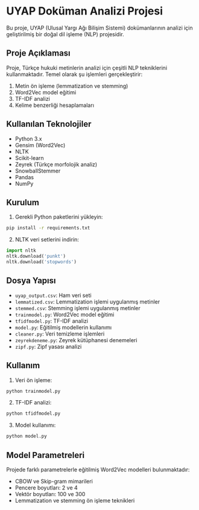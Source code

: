 # UYAP Doküman Analizi Projesi

Bu proje, UYAP (Ulusal Yargı Ağı Bilişim Sistemi) dokümanlarının analizi için geliştirilmiş bir doğal dil işleme (NLP) projesidir.

## Proje Açıklaması

Proje, Türkçe hukuki metinlerin analizi için çeşitli NLP tekniklerini kullanmaktadır. Temel olarak şu işlemleri gerçekleştirir:

1. Metin ön işleme (lemmatization ve stemming)
2. Word2Vec model eğitimi
3. TF-IDF analizi
4. Kelime benzerliği hesaplamaları

## Kullanılan Teknolojiler

- Python 3.x
- Gensim (Word2Vec)
- NLTK
- Scikit-learn
- Zeyrek (Türkçe morfolojik analiz)
- SnowballStemmer
- Pandas
- NumPy

## Kurulum

1. Gerekli Python paketlerini yükleyin:
```bash
pip install -r requirements.txt
```

2. NLTK veri setlerini indirin:
```python
import nltk
nltk.download('punkt')
nltk.download('stopwords')
```

## Dosya Yapısı

- `uyap_output.csv`: Ham veri seti
- `lemmatized.csv`: Lemmatization işlemi uygulanmış metinler
- `stemmed.csv`: Stemming işlemi uygulanmış metinler
- `trainmodel.py`: Word2Vec model eğitimi
- `tfidfmodel.py`: TF-IDF analizi
- `model.py`: Eğitilmiş modellerin kullanımı
- `cleaner.py`: Veri temizleme işlemleri
- `zeyrekdeneme.py`: Zeyrek kütüphanesi denemeleri
- `zipf.py`: Zipf yasası analizi

## Kullanım

1. Veri ön işleme:
```bash
python trainmodel.py
```

2. TF-IDF analizi:
```bash
python tfidfmodel.py
```

3. Model kullanımı:
```bash
python model.py
```

## Model Parametreleri

Projede farklı parametrelerle eğitilmiş Word2Vec modelleri bulunmaktadır:

- CBOW ve Skip-gram mimarileri
- Pencere boyutları: 2 ve 4
- Vektör boyutları: 100 ve 300
- Lemmatization ve stemming ön işleme teknikleri

